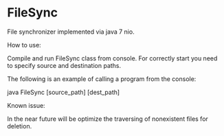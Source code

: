 # FileSync
File synchronizer implemented via java 7 nio.

How to use:

Compile and run FileSync class from console. 
For correctly start you need to specify source and destination paths.


The following is an example of calling a program from the console:

java FileSync [source_path] [dest_path]


Known issue:

In the near future will be optimize the traversing of nonexistent files for deletion.
